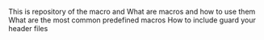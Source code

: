 This is repository of the macro and 
What are macros and how to use them
What are the most common predefined macros
How to include guard your header files